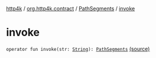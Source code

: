 [http4k](../../index.md) / [org.http4k.contract](../index.md) / [PathSegments](index.md) / [invoke](./invoke.md)

# invoke

`operator fun invoke(str: `[`String`](https://kotlinlang.org/api/latest/jvm/stdlib/kotlin/-string/index.html)`): `[`PathSegments`](index.md) [(source)](https://github.com/http4k/http4k/blob/master/http4k-contract/src/main/kotlin/org/http4k/contract/PathSegments.kt#L16)
